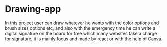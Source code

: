 # Drawing-app
In this project user can draw whatever he wants with the color options and brush sizes options etc, and also with the emergency time he can write a digital signature on the board for free which many websites take a charge for signature, it is mainly focus and made by react or with the help of Canva.
